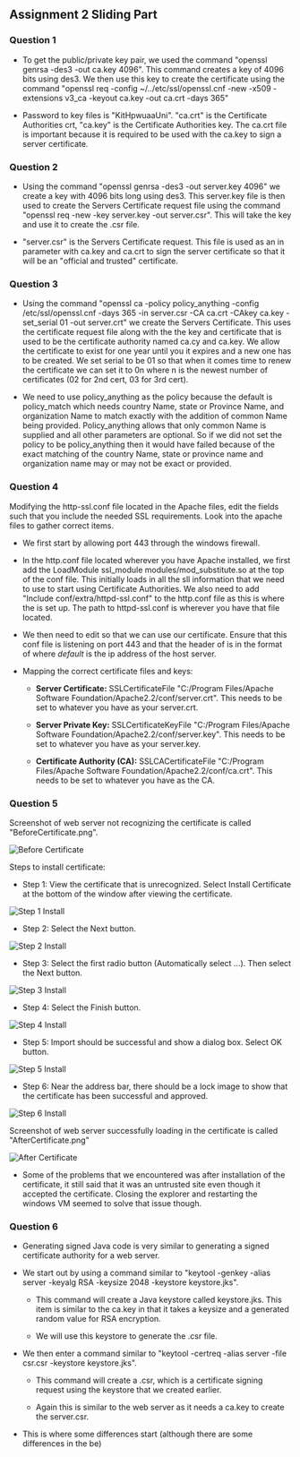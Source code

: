 ## Assignment 2 Sliding Part

### Question 1

- To get the public/private key pair, we used the command "openssl genrsa -des3 -out ca.key 4096". This command creates a key of 4096 bits using des3. We then use this key to create the certificate using the command "openssl req -config ~/../etc/ssl/openssl.cnf -new -x509 -extensions v3_ca -keyout ca.key -out ca.crt -days 365"

- Password to key files is "KitHpwuaaUni". "ca.crt" is the Certificate Authorities crt, "ca.key" is the Certificate Authorities key. The ca.crt file is important because it is required to be used with the ca.key to sign a server certificate. 

### Question 2

- Using the command "openssl genrsa -des3 -out server.key 4096" we create a key with 4096 bits long using des3. This server.key file is then used to create the Servers Certificate request file using the command "openssl req -new -key server.key -out server.csr". This will take the key and use it to create the .csr file.

- "server.csr" is the Servers Certificate request. This file is used as an in parameter with ca.key and ca.crt to sign the server certificate so that it will be an "official and trusted" certificate.

### Question 3

- Using the command "openssl ca -policy policy_anything -config /etc/ssl/openssl.cnf -days 365 -in server.csr -CA ca.crt -CAkey ca.key -set_serial 01 -out server.crt" we create the Servers Certificate. This uses the certificate request file along with the the key and certificate that is used to be the certificate authority named ca.cy and ca.key. We allow the certificate to exist for one year until you it expires and a new one has to be created. We set serial to be 01 so that when it comes time to renew the certificate we can set it to 0n where n is the newest number of certificates (02 for 2nd cert, 03 for 3rd cert). 

- We need to use policy_anything as the policy because the default is policy_match which needs country Name, state or Province Name, and organization Name to match exactly with the addition of common Name being provided. Policy_anything allows that only common Name is supplied and all other parameters are optional. So if we did not set the policy to be policy_anything then it would have failed because of the exact matching of the country Name, state or province name and organization name may or may not be exact or provided.

### Question 4

Modifying the http-ssl.conf file located in the Apache files, edit the <Virtualhost> fields such that you include the needed SSL requirements. Look into the apache files to gather correct items.

- We first start by allowing port 443 through the windows firewall.

- In the http.conf file located wherever you have Apache installed, we first add the LoadModule ssl_module modules/mod_substitute.so at the top of the conf file. This initially loads in all the sll information that we need to use to start using Certificate Authorities. We also need to add "Include conf/extra/httpd-ssl.conf" to the http.conf file as this is where the <VirtualHost> is set up. The path to httpd-ssl.conf is wherever you have that file located.

- We then need to edit <VirtualHost> so that we can use our certificate. Ensure that this conf file is listening on port 443 and that the header of <virtualHost> is in the format of <VirtualHost _defualt::443> where _default_ is the ip address of the host server.

- Mapping the correct certificate files and keys:

  - <b>Server Certificate:</b> SSLCertificateFile "C:/Program Files/Apache Software Foundation/Apache2.2/conf/server.crt". This needs to be set to whatever you have as your server.crt.

  - <b>Server Private Key:</b> SSLCertificateKeyFile "C:/Program Files/Apache Software Foundation/Apache2.2/conf/server.key". This needs to be set to whatever you have as your server.key.

  - <b>Certificate Authority (CA):</b> SSLCACertificateFile "C:/Program Files/Apache Software Foundation/Apache2.2/conf/ca.crt". This needs to be set to whatever you have as the CA.

### Question 5

Screenshot of web server not recognizing the certificate is called "BeforeCertificate.png". 

![Before Certificate](./BeforeCertificate.png)

Steps to install certificate:

- Step 1: View the certificate that is unrecognized. Select Install Certificate at the bottom of the window after viewing the certificate.

![Step 1 Install](./InstallCertificate1.png)

- Step 2: Select the Next button.

![Step 2 Install](./InstallCertificate2.png)

- Step 3: Select the first radio button (Automatically select ...). Then select the Next button.

![Step 3 Install](./InstallCertificate3.png)

- Step 4: Select the Finish button.

![Step 4 Install](./InstallCertificate4.png)

- Step 5: Import should be successful and show a dialog box. Select OK button.

![Step 5 Install](./InstallCertificate5.png)

- Step 6: Near the address bar, there should be a lock image to show that the certificate has been successful and approved.

![Step 6 Install](./InstallCertificate6.png)

Screenshot of web server successfully loading in the certificate is called "AfterCertificate.png"

![After Certificate](./AfterCertificate.png)

- Some of the problems that we encountered was after installation of the certificate, it still said that it was an untrusted site even though it accepted the certificate. Closing the explorer and restarting the windows VM seemed to solve that issue though.

### Question 6

- Generating signed Java code is very similar to generating a signed certificate authority for a web server.

- We start out by using a command similar to "keytool -genkey -alias server -keyalg RSA -keysize 2048 -keystore keystore.jks".

  - This command will create a Java keystore called keystore.jks. This item is similar to the ca.key in that it takes a keysize and a generated random value for RSA encryption.

  - We will use this keystore to generate the .csr file.

- We then enter a command similar to "keytool -certreq -alias server -file csr.csr -keystore keystore.jks".

  - This command will create a .csr, which is a certificate signing request using the keystore that we created earlier.

  - Again this is similar to the web server as it needs a ca.key to create the server.csr.

- This is where some differences start (although there are some differences in the be)